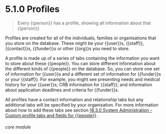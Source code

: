 # 5.1.0    Profiles

> Every {{person}} has a profile, showing all information about that {{person}} 

Profiles are created for all of the individuals, families or organisations that you store on the database. These might be your {{user}}s, {{staff}}, {{contact}}s, {{funder}}s or other {{org}}s you need to store.

A profile is made up of a series of tabs containing the information you want to store about these {{people}}. You can store different information about the different kinds of {{people}} on the database. So, you can store one set of information for {{user}}s and a different set of information for {{funder}}s or your {{staff}}. For example, you might see presenting needs and medical history for your {{user}}s; CRB information for {{staff}}; and information about application deadlines and criteria for {{funder}}s.

All profiles have a contact information and relationship tabs but any additional tabs will be specified by your organisation. For more information about how to add these tabs see section [18.3.0  System Administration - Custom profile tabs and fields for {{people}}](/help/index/p/18.3.0) . 

###### core module

